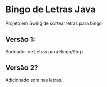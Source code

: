 # Bingo de Letras Java
 Projeto em Swing de sortear letras para bingo

## Versão 1:
Sorteador de Letras para Bingo/Stop

## Versão 2?
Adicionado som nas letras.